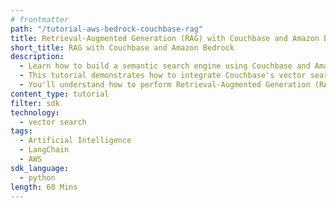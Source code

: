 ```yaml
---
# frontmatter
path: "/tutorial-aws-bedrock-couchbase-rag"
title: Retrieval-Augmented Generation (RAG) with Couchbase and Amazon Bedrock
short_title: RAG with Couchbase and Amazon Bedrock
description:
  - Learn how to build a semantic search engine using Couchbase and Amazon Bedrock.
  - This tutorial demonstrates how to integrate Couchbase's vector search capabilities with Amazon Bedrock's Titan embeddings and Claude language model.
  - You'll understand how to perform Retrieval-Augmented Generation (RAG) using LangChain and Couchbase.
content_type: tutorial
filter: sdk
technology:
  - vector search
tags:
  - Artificial Intelligence
  - LangChain
  - AWS
sdk_language:
  - python
length: 60 Mins
---
```

